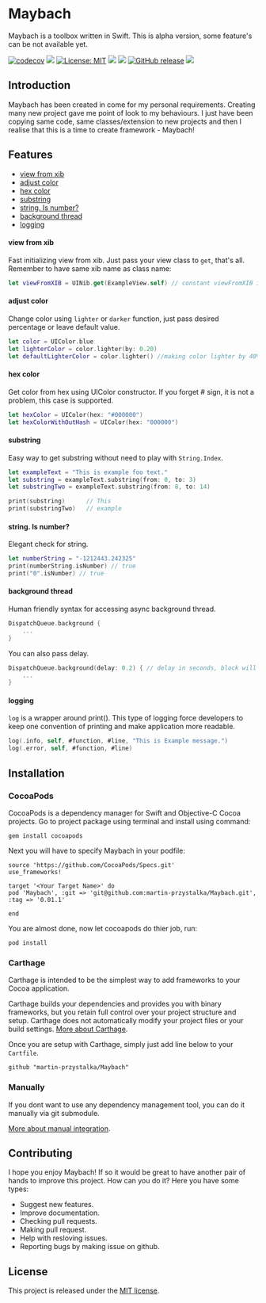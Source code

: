 # Maybach
Maybach is a toolbox written in Swift. This is alpha version, some feature's can be not available yet.

<p>

[![codecov](https://codecov.io/gh/martin-przystalka/Maybach/branch/master/graph/badge.svg)](https://codecov.io/gh/martin-przystalka/Maybach)
<a href="https://codeclimate.com/github/martin-przystalka/Maybach/maintainability"><img src="https://api.codeclimate.com/v1/badges/46dadcf02d64660c82a1/maintainability" /></a>
[![License: MIT](https://img.shields.io/badge/License-MIT-yellow.svg)](https://opensource.org/licenses/MIT)
<a href="https://travis-ci.org/martin-przystalka/Maybach"><img src="https://travis-ci.com/martin-przystalka/Maybach.svg?branch=master" /></a>
<img src="https://img.shields.io/badge/Carthage-compatible-brightgreen.svg" />
[![GitHub release](https://img.shields.io/github/release/martin-przystalka/Maybach.svg)](https://github.com/martin-przystalka/Maybach/releases)
<a href="https://martin-przystalka.github.io/Maybach/"><img src="https://img.shields.io/badge/Documentation-%F0%9F%91%8D-blue.svg" /></a>


</p>

## Introduction
Maybach has been created in come for my personal requirements. Creating many new project gave me point of look to my behaviours. I just have been copying same code, same classes/extension to new projects and then I realise that this is a time to create framework - Maybach!

## Features

- [view from xib](#view-from-xib)
- [adjust color](#adjust-color)
- [hex color](#hex-color)
- [substring](#substring)
- [string. Is number?](#string-is-number)
- [background thread](#background-thread)
- [logging](#logging)

#### view from xib
Fast initializing view from xib. Just pass your view class to `get`, that's all. Remember to have same xib name as class name:

```swift
let viewFromXIB = UINib.get(ExampleView.self) // constant viewFromXIB is type of ExampleView.
```

#### adjust color
Change color using `lighter` or `darker` function, just pass desired percentage or leave default value.

```swift
let color = UIColor.blue
let lighterColor = color.lighter(by: 0.20)
let defaultLighterColor = color.lighter() //making color lighter by 40%
```

#### hex color
Get color from hex using UIColor constructor. If you forget # sign, it is not a problem, this case is supported.

```swift
let hexColor = UIColor(hex: "#000000")
let hexColorWithOutHash = UIColor(hex: "000000")
```

#### substring
Easy way to get substring without need to play with `String.Index`.

```swift
let exampleText = "This is example foo text."
let substring = exampleText.substring(from: 0, to: 3)
let substringTwo = exampleText.substring(from: 8, to: 14)

print(substring)      // This
print(substringTwo)   // example
```

#### string. Is number?
Elegant check for string.

```swift
let numberString = "-1212443.242325"
print(numberString.isNumber) // true
print("0".isNumber) // true
```

#### background thread
Human friendly syntax for accessing async background thread.

```swift
DispatchQueue.background {
    ...
}
```
You can also pass delay.
```swift
DispatchQueue.background(delay: 0.2) { // delay in seconds, block will be executed after 200 milliseconds.
    ...
}
```

#### logging
`log` is a wrapper around print(). This type of logging force developers to keep one convention of printing and make application more readable.

```swift
log(.info, self, #function, #line, "This is Example message.")
log(.error, self, #function, #line)
```

## Installation

### CocoaPods

CocoaPods is a dependency manager for Swift and Objective-C Cocoa projects. Go to project package using terminal and install using command:

`gem install cocoapods`

Next you will have to specify Maybach in your podfile:

```
source 'https://github.com/CocoaPods/Specs.git'
use_frameworks!

target '<Your Target Name>' do
pod 'Maybach', :git => 'git@github.com:martin-przystalka/Maybach.git', :tag => '0.01.1'

end
```

You are almost done, now let cocoapods do thier job, run:

`pod install`


### Carthage

Carthage is intended to be the simplest way to add frameworks to your Cocoa application.

Carthage builds your dependencies and provides you with binary frameworks, but you retain full control over your project structure and setup. Carthage does not automatically modify your project files or your build settings. [More about Carthage](https://github.com/Carthage/Carthage).

Once you are setup with Carthage, simply just add line below to your `Cartfile`.

`github "martin-przystalka/Maybach"`

### Manually

If you dont want to use any dependency management tool, you can do it manually via git submodule.

[More about manual integration](https://www.raywenderlich.com/155150/dependency-management-using-git-submodules).

## Contributing
I hope you enjoy Maybach! If so it would be great to have another pair of hands to improve this project.
How can you do it? Here you have some types:
* Suggest new features.
* Improve documentation.
* Checking pull requests.
* Making pull request.
* Help with resloving issues.
* Reporting bugs by making issue on github.

## License
This project is released under the [MIT license](https://github.com/martin-przystalka/Maybach/blob/master/LICENSE).
